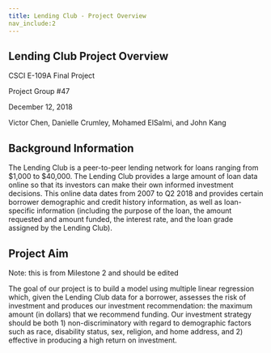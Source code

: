 ```yaml
---
title: Lending Club - Project Overview
nav_include:2
---
```

## Lending Club Project Overview

CSCI E-109A Final Project

Project Group #47

December 12, 2018

Victor Chen, Danielle Crumley, Mohamed ElSalmi, and John Kang

## Background Information

The Lending Club is a peer-to-peer lending network for loans ranging from $1,000 to $40,000. The Lending Club provides a large amount of loan data online so that its investors can make their own informed investment decisions. This online data dates from 2007 to Q2 2018 and provides certain borrower demographic and credit history information, as well as loan-specific information (including the purpose of the loan, the amount requested and amount funded, the interest rate, and the loan grade assigned by the Lending Club).

## Project Aim

Note: this is from Milestone 2 and should be edited

The goal of our project is to build a model using multiple linear regression which, given the Lending Club data for a borrower, assesses the risk of investment and produces our investment recommendation: the maximum amount (in dollars) that we recommend funding. Our investment strategy should be both 1) non-discriminatory with regard to demographic factors such as race, disability status, sex, religion, and home address, and 2) effective in producing a high return on investment.
